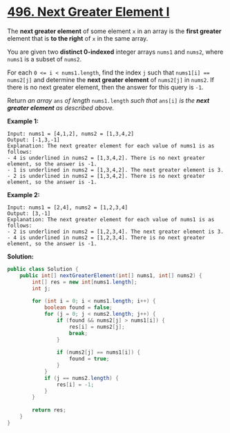 # [496. Next Greater Element I](https://leetcode.com/problems/next-greater-element-i/)

The **next greater element** of some element `x` in an array is the **first greater** element that is **to the right** of `x` in the same array.

You are given two **distinct 0-indexed** integer arrays `nums1` and `nums2`, where `nums1` is a subset of `nums2`.

For each `0 <= i < nums1.length`, find the index `j` such that `nums1[i] == nums2[j]` and determine the **next greater element** of `nums2[j]` in `nums2`. If there is no next greater element, then the answer for this query is `-1`.

Return *an array* `ans` *of length* `nums1.length` *such that* `ans[i]` *is the **next greater element** as described above.*

 

**Example 1:**

```
Input: nums1 = [4,1,2], nums2 = [1,3,4,2]
Output: [-1,3,-1]
Explanation: The next greater element for each value of nums1 is as follows:
- 4 is underlined in nums2 = [1,3,4,2]. There is no next greater element, so the answer is -1.
- 1 is underlined in nums2 = [1,3,4,2]. The next greater element is 3.
- 2 is underlined in nums2 = [1,3,4,2]. There is no next greater element, so the answer is -1.
```

**Example 2:**

```
Input: nums1 = [2,4], nums2 = [1,2,3,4]
Output: [3,-1]
Explanation: The next greater element for each value of nums1 is as follows:
- 2 is underlined in nums2 = [1,2,3,4]. The next greater element is 3.
- 4 is underlined in nums2 = [1,2,3,4]. There is no next greater element, so the answer is -1.
```



**Solution:**

```java
public class Solution {
    public int[] nextGreaterElement(int[] nums1, int[] nums2) {
        int[] res = new int[nums1.length];
        int j;
    
        for (int i = 0; i < nums1.length; i++) {
            boolean found = false;
            for (j = 0; j < nums2.length; j++) {
                if (found && nums2[j] > nums1[i]) {
                    res[i] = nums2[j];
                    break;
                }
    
                if (nums2[j] == nums1[i]) {
                    found = true;
                }
            }
            if (j == nums2.length) {
                res[i] = -1;
            }
        }
    
        return res;
    }
}
```

